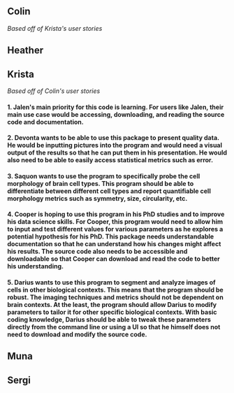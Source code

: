 ## Colin
_Based off of Krista's user stories_

## Heather

## Krista
_Based off of Colin's user stories_
#### 1. Jalen's main priority for this code is learning. For users like Jalen, their main use case would be accessing, downloading, and reading the source code and documentation.

#### 2. Devonta wants to be able to use this package to present quality data. He would be inputting pictures into the program and would need a visual output of the results so that he can put them in his presentation. He would also need to be able to easily access statistical metrics such as error.

#### 3. Saquon wants to use the program to specifically probe the cell morphology of brain cell types. This program should be able to differentiate between different cell types and report quantifiable cell morphology metrics such as symmetry, size, circularity, etc.

#### 4. Cooper is hoping to use this program in his PhD studies and to improve his data science skills. For Cooper, this program would need to allow him to input and test different values for various parameters as he explores a potential hypothesis for his PhD. This package needs understandable documentation so that he can understand how his changes might affect his results. The source code also needs to be accessible and downloadable so that Cooper can download and read the code to better his understanding.

#### 5. Darius wants to use this program to segment and analyze images of cells in other biological contexts. This means that the program should be robust. The imaging techniques and metrics should not be dependent on brain contexts. At the least, the program should allow Darius to modify parameters to tailor it for other specific biological contexts. With basic coding knowledge, Darius should be able to tweak these parameters directly from the command line or using a UI so that he himself does not need to download and modify the source code.

## Muna

## Sergi
